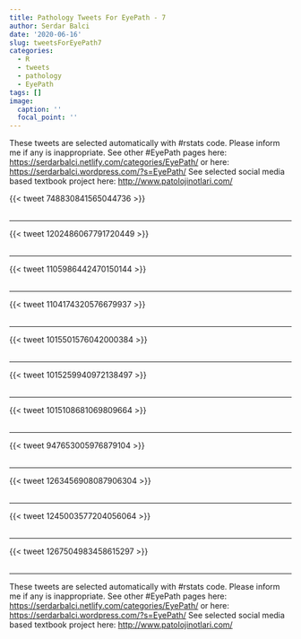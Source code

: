 ```yaml
---
title: Pathology Tweets For EyePath - 7
author: Serdar Balci
date: '2020-06-16'
slug: tweetsForEyePath7
categories:
  - R
  - tweets
  - pathology
  - EyePath
tags: []
image:
  caption: ''
  focal_point: ''
---
```



These tweets are selected automatically with #rstats code. Please inform me if any is inappropriate.
See other #EyePath pages here: https://serdarbalci.netlify.com/categories/EyePath/  or here: https://serdarbalci.wordpress.com/?s=EyePath/ 
See selected social media based textbook project here: http://www.patolojinotlari.com/

{{< tweet 748830841565044736 >}}
<br>
<br>
<hr>
{{< tweet 1202486067791720449 >}}
<br>
<br>
<hr>
{{< tweet 1105986442470150144 >}}
<br>
<br>
<hr>
{{< tweet 1104174320576679937 >}}
<br>
<br>
<hr>
{{< tweet 1015501576042000384 >}}
<br>
<br>
<hr>
{{< tweet 1015259940972138497 >}}
<br>
<br>
<hr>
{{< tweet 1015108681069809664 >}}
<br>
<br>
<hr>
{{< tweet 947653005976879104 >}}
<br>
<br>
<hr>
{{< tweet 1263456908087906304 >}}
<br>
<br>
<hr>
{{< tweet 1245003577204056064 >}}
<br>
<br>
<hr>
{{< tweet 1267504983458615297 >}}
<br>
<br>
<hr>


These tweets are selected automatically with #rstats code. Please inform me if any is inappropriate.
See other #EyePath pages here: https://serdarbalci.netlify.com/categories/EyePath/  or here: https://serdarbalci.wordpress.com/?s=EyePath/ 
See selected social media based textbook project here: http://www.patolojinotlari.com/
